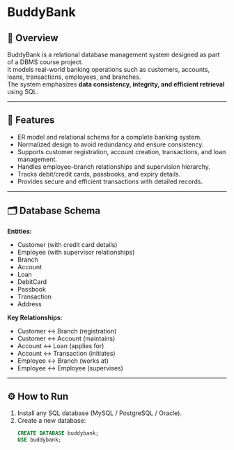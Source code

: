 # BuddyBank

## 📌 Overview  
BuddyBank is a relational database management system designed as part of a DBMS course project.  
It models real-world banking operations such as customers, accounts, loans, transactions, employees, and branches.  
The system emphasizes **data consistency, integrity, and efficient retrieval** using SQL.  

---

## 🚀 Features  
- ER model and relational schema for a complete banking system.  
- Normalized design to avoid redundancy and ensure consistency.  
- Supports customer registration, account creation, transactions, and loan management.  
- Handles employee–branch relationships and supervision hierarchy.  
- Tracks debit/credit cards, passbooks, and expiry details.  
- Provides secure and efficient transactions with detailed records.  

---

## 🗂 Database Schema  
**Entities:**  
- Customer (with credit card details)  
- Employee (with supervisor relationships)  
- Branch  
- Account  
- Loan  
- DebitCard  
- Passbook  
- Transaction  
- Address  

**Key Relationships:**  
- Customer ↔ Branch (registration)  
- Customer ↔ Account (maintains)  
- Account ↔ Loan (applies for)  
- Account ↔ Transaction (initiates)  
- Employee ↔ Branch (works at)  
- Employee ↔ Employee (supervises)  

---

## ⚙️ How to Run  
1. Install any SQL database (MySQL / PostgreSQL / Oracle).  
2. Create a new database:  
   ```sql
   CREATE DATABASE buddybank;
   USE buddybank;
